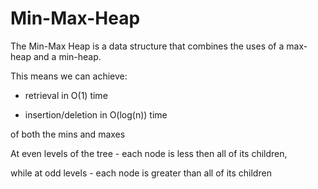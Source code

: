 # Min-Max-Heap


The Min-Max Heap is a data structure that combines the uses of a max-heap and a min-heap. 

This means we can achieve:

- retrieval in O(1) time  

- insertion/deletion in O(log(n)) time 

of both the mins and maxes


At even levels of the tree - each node is less then all of its children, 

while at odd levels - each node is greater than all of its children
